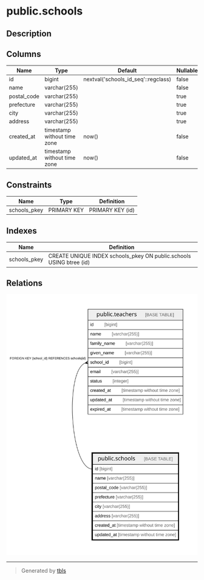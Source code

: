 # public.schools

## Description

## Columns

| Name | Type | Default | Nullable | Children | Parents | Comment |
| ---- | ---- | ------- | -------- | -------- | ------- | ------- |
| id | bigint | nextval('schools_id_seq'::regclass) | false | [public.teachers](public.teachers.md) |  |  |
| name | varchar(255) |  | false |  |  |  |
| postal_code | varchar(255) |  | true |  |  |  |
| prefecture | varchar(255) |  | true |  |  |  |
| city | varchar(255) |  | true |  |  |  |
| address | varchar(255) |  | true |  |  |  |
| created_at | timestamp without time zone | now() | false |  |  |  |
| updated_at | timestamp without time zone | now() | false |  |  |  |

## Constraints

| Name | Type | Definition |
| ---- | ---- | ---------- |
| schools_pkey | PRIMARY KEY | PRIMARY KEY (id) |

## Indexes

| Name | Definition |
| ---- | ---------- |
| schools_pkey | CREATE UNIQUE INDEX schools_pkey ON public.schools USING btree (id) |

## Relations

![er](public.schools.svg)

---

> Generated by [tbls](https://github.com/k1LoW/tbls)
